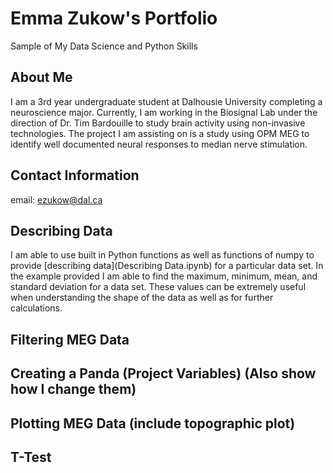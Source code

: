 # Emma Zukow's Portfolio
Sample of My Data Science and Python Skills

## About Me
I am a 3rd year undergraduate student at Dalhousie University completing a neuroscience major. Currently, I am working in the Biosignal Lab under the direction of Dr. Tim Bardouille to study brain activity using non-invasive technologies. The project I am assisting on is a study using OPM MEG to identify well documented neural responses to median nerve stimulation. 

## Contact Information
email: ezukow@dal.ca

## Describing Data
I am able to use built in Python functions as well as functions of numpy to provide [describing data](Describing Data.ipynb) for a particular data set. In the example provided I am able to find the maximum, minimum, mean, and standard deviation for a data set. These values can be extremely useful when understanding the shape of the data as well as for further calculations. 

## Filtering MEG Data

## Creating a Panda (Project Variables) (Also show how I change them)



## Plotting MEG Data (include topographic plot)

## T-Test
